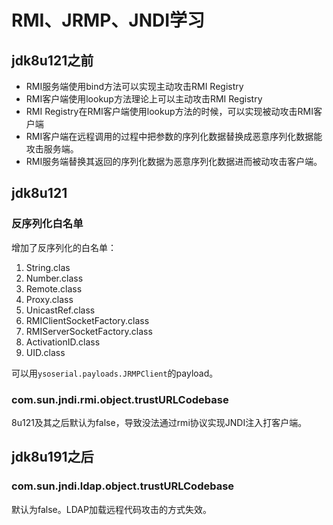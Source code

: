 # 	RMI、JRMP、JNDI学习

## jdk8u121之前

- RMI服务端使用bind方法可以实现主动攻击RMI Registry
- RMI客户端使用lookup方法理论上可以主动攻击RMI Registry
- RMI Registry在RMI客户端使用lookup方法的时候，可以实现被动攻击RMI客户端
- RMI客户端在远程调用的过程中把参数的序列化数据替换成恶意序列化数据能攻击服务端。
- RMI服务端替换其返回的序列化数据为恶意序列化数据进而被动攻击客户端。



## jdk8u121

### 反序列化白名单

增加了反序列化的白名单：

1. String.clas
2. Number.class
3. Remote.class
4. Proxy.class
5. UnicastRef.class
6. RMIClientSocketFactory.class
7. RMIServerSocketFactory.class
8. ActivationID.class
9. UID.class



可以用`ysoserial.payloads.JRMPClient`的payload。

### com.sun.jndi.rmi.object.trustURLCodebase

8u121及其之后默认为false，导致没法通过rmi协议实现JNDI注入打客户端。

## jdk8u191之后

### com.sun.jndi.ldap.object.trustURLCodebase

默认为false。LDAP加载远程代码攻击的方式失效。